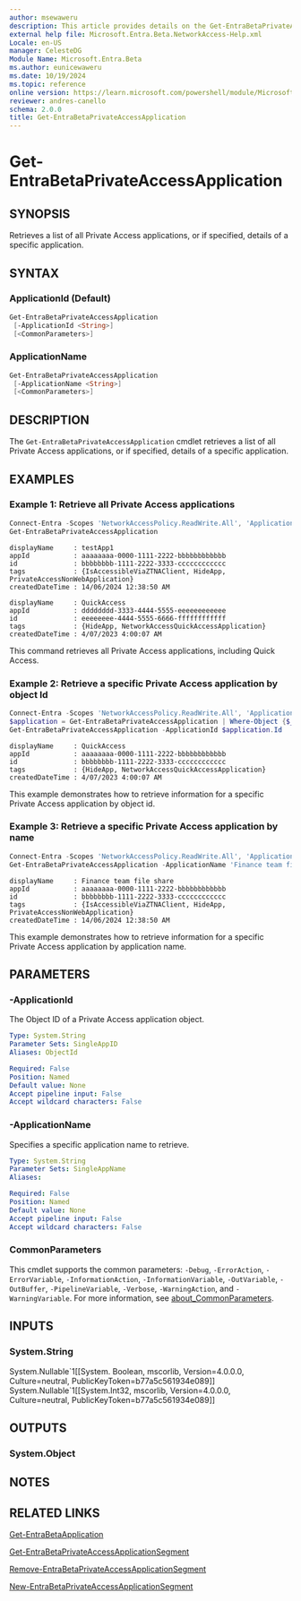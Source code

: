 ```yaml
---
author: msewaweru
description: This article provides details on the Get-EntraBetaPrivateAccessApplication command.
external help file: Microsoft.Entra.Beta.NetworkAccess-Help.xml
Locale: en-US
manager: CelesteDG
Module Name: Microsoft.Entra.Beta
ms.author: eunicewaweru
ms.date: 10/19/2024
ms.topic: reference
online version: https://learn.microsoft.com/powershell/module/Microsoft.Entra.Beta/Get-EntraBetaPrivateAccessApplication
reviewer: andres-canello
schema: 2.0.0
title: Get-EntraBetaPrivateAccessApplication
---
```


# Get-EntraBetaPrivateAccessApplication

## SYNOPSIS

Retrieves a list of all Private Access applications, or if specified, details of a specific application.

## SYNTAX

### ApplicationId (Default)

```powershell
Get-EntraBetaPrivateAccessApplication
 [-ApplicationId <String>]
 [<CommonParameters>]
```

### ApplicationName

```powershell
Get-EntraBetaPrivateAccessApplication
 [-ApplicationName <String>]
 [<CommonParameters>]
```

## DESCRIPTION

The `Get-EntraBetaPrivateAccessApplication` cmdlet retrieves a list of all Private Access applications, or if specified, details of a specific application.

## EXAMPLES

### Example 1: Retrieve all Private Access applications

```powershell
Connect-Entra -Scopes 'NetworkAccessPolicy.ReadWrite.All', 'Application.ReadWrite.All', 'NetworkAccess.ReadWrite.All'
Get-EntraBetaPrivateAccessApplication
```

```Output
displayName     : testApp1
appId           : aaaaaaaa-0000-1111-2222-bbbbbbbbbbbb
id              : bbbbbbbb-1111-2222-3333-cccccccccccc
tags            : {IsAccessibleViaZTNAClient, HideApp, PrivateAccessNonWebApplication}
createdDateTime : 14/06/2024 12:38:50 AM

displayName     : QuickAccess
appId           : dddddddd-3333-4444-5555-eeeeeeeeeeee
id              : eeeeeeee-4444-5555-6666-ffffffffffff
tags            : {HideApp, NetworkAccessQuickAccessApplication}
createdDateTime : 4/07/2023 4:00:07 AM
```

This command retrieves all Private Access applications, including Quick Access.

### Example 2: Retrieve a specific Private Access application by object Id

```powershell
Connect-Entra -Scopes 'NetworkAccessPolicy.ReadWrite.All', 'Application.ReadWrite.All', 'NetworkAccess.ReadWrite.All'
$application = Get-EntraBetaPrivateAccessApplication | Where-Object {$_.displayName -eq 'Finance team file share'}
Get-EntraBetaPrivateAccessApplication -ApplicationId $application.Id
```

```Output
displayName     : QuickAccess
appId           : aaaaaaaa-0000-1111-2222-bbbbbbbbbbbb
id              : bbbbbbbb-1111-2222-3333-cccccccccccc
tags            : {HideApp, NetworkAccessQuickAccessApplication}
createdDateTime : 4/07/2023 4:00:07 AM
```

This example demonstrates how to retrieve information for a specific Private Access application by object id.

### Example 3: Retrieve a specific Private Access application by name

```powershell
Connect-Entra -Scopes 'NetworkAccessPolicy.ReadWrite.All', 'Application.ReadWrite.All', 'NetworkAccess.ReadWrite.All'
Get-EntraBetaPrivateAccessApplication -ApplicationName 'Finance team file share'
```

```Output
displayName     : Finance team file share
appId           : aaaaaaaa-0000-1111-2222-bbbbbbbbbbbb
id              : bbbbbbbb-1111-2222-3333-cccccccccccc
tags            : {IsAccessibleViaZTNAClient, HideApp, PrivateAccessNonWebApplication}
createdDateTime : 14/06/2024 12:38:50 AM
```

This example demonstrates how to retrieve information for a specific Private Access application by application name.

## PARAMETERS

### -ApplicationId

The Object ID of a Private Access application object.

```yaml
Type: System.String
Parameter Sets: SingleAppID
Aliases: ObjectId

Required: False
Position: Named
Default value: None
Accept pipeline input: False
Accept wildcard characters: False
```

### -ApplicationName

Specifies a specific application name to retrieve.

```yaml
Type: System.String
Parameter Sets: SingleAppName
Aliases:

Required: False
Position: Named
Default value: None
Accept pipeline input: False
Accept wildcard characters: False
```

### CommonParameters

This cmdlet supports the common parameters: `-Debug`, `-ErrorAction`, `-ErrorVariable`, `-InformationAction`, `-InformationVariable`, `-OutVariable`, `-OutBuffer`, `-PipelineVariable`, `-Verbose`, `-WarningAction`, and `-WarningVariable`. For more information, see [about_CommonParameters](https://go.microsoft.com/fwlink/?LinkID=113216).

## INPUTS

### System.String

System.Nullable\`1\[\[System. Boolean, mscorlib, Version=4.0.0.0, Culture=neutral, PublicKeyToken=b77a5c561934e089\]\] System.Nullable\`1\[\[System.Int32, mscorlib, Version=4.0.0.0, Culture=neutral, PublicKeyToken=b77a5c561934e089\]\]

## OUTPUTS

### System.Object

## NOTES

## RELATED LINKS

[Get-EntraBetaApplication](Get-EntraBetaApplication.md)

[Get-EntraBetaPrivateAccessApplicationSegment](Get-EntraBetaPrivateAccessApplicationSegment.md)

[Remove-EntraBetaPrivateAccessApplicationSegment](Remove-EntraBetaPrivateAccessApplicationSegment.md)

[New-EntraBetaPrivateAccessApplicationSegment](New-EntraBetaPrivateAccessApplicationSegment.md)
